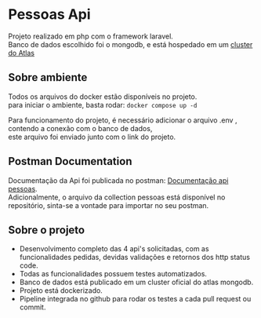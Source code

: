 # Pessoas Api

Projeto realizado em php com o framework laravel. <br>
Banco de dados escolhido foi o mongodb, e está hospedado em um [cluster do Atlas](https://www.mongodb.com/atlas/database) 

## Sobre ambiente
Todos os arquivos do docker estão disponíveis no projeto. <br>
para iniciar o ambiente, basta rodar:
`docker compose up -d` <br>

Para funcionamento do projeto, é necessário adicionar o arquivo .env , contendo a conexão com o banco de dados, <br>
este arquivo foi enviado junto com o link do projeto.

## Postman Documentation
Documentação da Api foi publicada no postman: [Documentação api pessoas](https://documenter.getpostman.com/view/10787241/2s9Ye8hFjk). <br>
Adicionalmente, o arquivo da collection pessoas está disponível no repositório, sinta-se a vontade para importar no seu postman. <br>

## Sobre o projeto

+ Desenvolvimento completo das 4 api's solicitadas, com as funcionalidades pedidas, devidas validações e retornos dos http status code.
+ Todas as funcionalidades possuem testes automatizados.
+ Banco de dados está publicado em um cluster oficial do atlas mongodb.
+ Projeto está dockerizado.
+ Pipeline integrada no github para rodar os testes a cada pull request ou commit.
